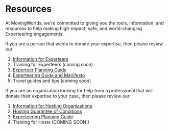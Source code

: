 
# Resources
At MovingWorlds, we’re committed to giving you the tools, information, and resources to help making high-impact, safe, and world-changing Experteering engagements.

If you are a person that wants to donate your expertise, then please review our

1. [Information for Experteers](/resources/information-for-experteers.html)
1. Training for Experteers (coming soon)
1. [Experteer Planning Guide](https://moving_worlds.s3.amazonaws.com/5df16f1bc290a3ea8e7f8623a55132f5.pdf)
1. [Experteering Guide and Manifesto](https://moving_worlds.s3.amazonaws.com/61c0bd0e5df3152ac830250629f33c74.pdf)
1. Travel guides and tips (coming soon)

If you are an organization looking for help from a professional that will donate their expertise to your case, then please review our:

1. [Information for Hosting Organizations](/resources/information-for-hosting-organizations.html)
1. [Hosting Guarantee of Conditions](/terms-of-use/host-guarantee-of-conditions)
1. [Experteering Planning Guide](https://moving_worlds.s3.amazonaws.com/5df16f1bc290a3ea8e7f8623a55132f5.pdf)
1. Training for Hosts (COMING SOON!)
